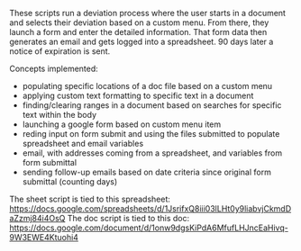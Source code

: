 These scripts run a deviation process where the user starts in a document and selects their deviation based on a custom menu.  From there, they launch a form and enter the detailed information.  That form data then generates an email and gets logged into a spreadsheet.  90 days later a notice of expiration is sent.

Concepts implemented:
- populating specific locations of a doc file based on a custom menu
- applying custom text formatting to specific text in a document
- finding/clearing ranges in a document based on searches for specific text within the body
- launching a google form based on custom menu item
- reding input on form submit and using the files submitted to populate spreadsheet and email variables
- email, with addresses coming from a spreadsheet, and variables from form submittal
- sending follow-up emails based on date criteria since original form submittal (counting days)

The sheet script is tied to this spreadsheet: https://docs.google.com/spreadsheets/d/1JsrifxQ8iii03lLHt0y9liabvjCkmdDaZzmj84i4OsQ
The doc script is tied to this doc: https://docs.google.com/document/d/1onw9dgsKiPdA6MfufLHJncEaHivq-9W3EWE4Ktuohi4